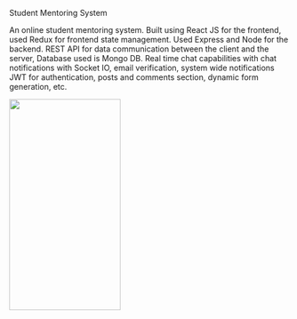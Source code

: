 Student Mentoring System

An online student mentoring system. Built using React JS for the frontend, used Redux for frontend state
management. Used Express and Node for the backend. REST API for data communication between the client and the
server, Database used is Mongo DB. Real time chat capabilities with chat notifications with Socket IO, email verification,
system wide notifications JWT for authentication, posts and comments section, dynamic form generation, etc.




<img src="https://user-images.githubusercontent.com/57834820/173881474-e41d21ce-56b6-473a-bb65-d9556e115765.png" width="200" height="380">

